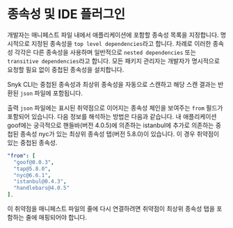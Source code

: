 # 종속성 및 IDE 플러그인

개발자는 매니페스트 파일 내에서 애플리케이션에 포함할 종속성 목록을 지정합니다. 명시적으로 지정된 종속성을 `top level dependencies`라고 합니다. 차례로 이러한 종속성 각각은 다른 종속성을 사용하며 일반적으로 `nested dependencies` 또는 `transitive dependencies`라고 합니다. 모든 패키지 관리자는 개발자가 명시적으로 요청할 필요 없이 중첩된 종속성을 설치합니다.

Snyk CLI는 중첩된 종속성과 최상위 종속성을 자동으로 스캔하고 해당 스캔 결과는 반환된 `json` 파일에 포함됩니다.

출력 `json` 파일에는 표시된 취약점으로 이어지는 종속성 체인을 보여주는 `from` 필드가 포함되어 있습니다. 다음 정보를 해석하는 방법은 다음과 같습니다. 내 애플리케이션 goof에는 궁극적으로 핸들바(버전 4.0.5)에 의존하는 istanbul에 추가로 의존하는 중첩된 종속성 nyc가 있는 최상위 종속성 탭(버전 5.8.0)이 있습니다. 이 경우 취약점이 있는 중첩된 종속성.

```yaml
"from": [
  "goof@0.0.3",
  "tap@5.8.0",
  "nyc@6.6.1",
  "istanbul@0.4.3",
  "handlebars@4.0.5"
],
```

이 취약점을 매니페스트 파일의 줄에 다시 연결하려면 취약점이 최상위 종속성 탭을 포함하는 줄에 매핑되어야 합니다.
